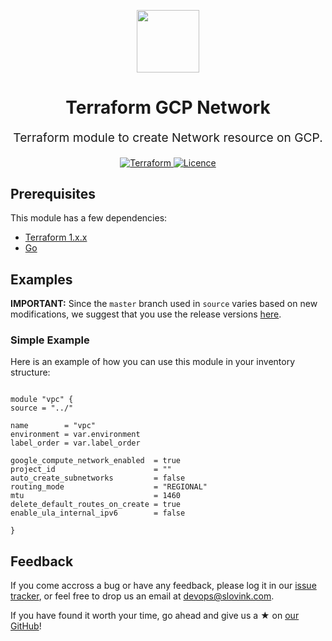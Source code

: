 

<p align="center"> <img src="https://user-images.githubusercontent.com/50652676/62349836-882fef80-b51e-11e9-99e3-7b974309c7e3.png" width="100" height="100"></p>


<h1 align="center">
    Terraform  GCP Network
</h1>

<p align="center" style="font-size: 1.2rem;"> 
    Terraform module to create Network resource on GCP.
     </p>

<p align="center">

<a href="https://www.terraform.io">
  <img src="https://img.shields.io/badge/Terraform-v1.1.7-green" alt="Terraform">
</a>
<a href="LICENSE.md">
  <img src="https://img.shields.io/badge/License-APACHE-blue.svg" alt="Licence">
</a>






## Prerequisites

This module has a few dependencies:

- [Terraform 1.x.x](https://learn.hashicorp.com/terraform/getting-started/install.html)
- [Go](https://golang.org/doc/install)







## Examples


**IMPORTANT:** Since the `master` branch used in `source` varies based on new modifications, we suggest that you use the release versions [here](https://github.com/slovink/terraform-gcp-network/releases).


### Simple Example
Here is an example of how you can use this module in your inventory structure:
  ```hcl

module "vpc" {
  source = "../"

  name        = "vpc"
  environment = var.environment
  label_order = var.label_order

  google_compute_network_enabled  = true
  project_id                      = ""
  auto_create_subnetworks         = false
  routing_mode                    = "REGIONAL"
  mtu                             = 1460
  delete_default_routes_on_create = true
  enable_ula_internal_ipv6        = false

}

  ```



## Feedback
If you come accross a bug or have any feedback, please log it in our [issue tracker](https://github.com/slovink/terraform-gcp-network/issues), or feel free to drop us an email at [devops@slovink.com](mailto:devops@slovink.com).

If you have found it worth your time, go ahead and give us a ★ on [our GitHub](https://github.com/slovink/terraform-gcp-network)!
